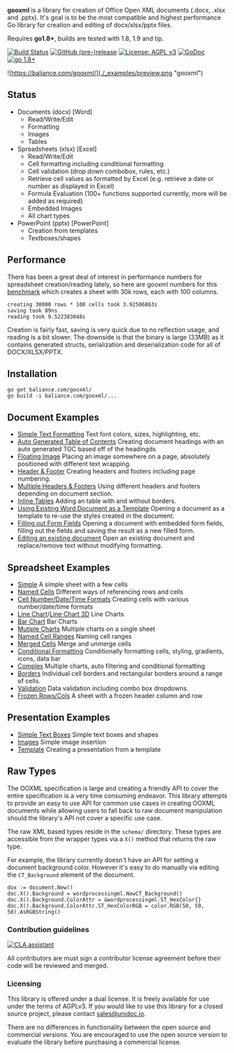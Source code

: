 **gooxml** is a library for creation of Office Open XML documents (.docx, .xlsx
and .pptx).  It's goal is to be the most compatible and highest performance Go
library for creation and editing of docx/xlsx/pptx files.

Requires **go1.8+**, builds are tested with 1.8, 1.9 and tip.

[![Build Status](https://travis-ci.org/baliance/gooxml.svg?branch=master)](https://travis-ci.org/baliance/gooxml)
[![GitHub (pre-)release](https://img.shields.io/github/release/baliance/gooxml/all.svg)](https://github.com/IvanoffDan/gooxml/releases)
[![License: AGPL v3](https://img.shields.io/badge/License-Dual%20AGPL%20v3/Commercial-blue.svg)](https://www.gnu.org/licenses/agpl-3.0)
[![GoDoc](https://godoc.org/baliance.com/gooxml?status.svg)](https://godoc.org/baliance.com/gooxml)
[![go 1.8+](https://img.shields.io/badge/go-1.8%2B-blue.svg)](http://golang.org)

![https://baliance.com/gooxml/](./_examples/preview.png "gooxml")

## Status ##

- Documents (docx) [Word]
	- Read/Write/Edit
	- Formatting
	- Images
	- Tables
- Spreadsheets (xlsx) [Excel]
 	- Read/Write/Edit
 	- Cell formatting including conditional formatting
	- Cell validation (drop down combobox, rules, etc.)
    - Retrieve cell values as formatted by Excel (e.g. retrieve a date or number as displayed in Excel)
 	- Formula Evaluation (100+ functions supported currently, more will be added as required)
 	- Embedded Images
 	- All chart types
- PowerPoint (pptx) [PowerPoint]
	- Creation from templates
	- Textboxes/shapes


## Performance ##

There has been a great deal of interest in performance numbers for spreadsheet
creation/reading lately, so here are gooxml numbers for this
[benchmark](https://github.com/IvanoffDan/gooxml/tree/master/_examples/spreadsheet/lots-of-rows)
which creates a sheet with 30k rows, each with 100 columns.

    creating 30000 rows * 100 cells took 3.92506863s
    saving took 89ns
    reading took 9.522383048s

Creation is fairly fast, saving is very quick due to no reflection usage, and
reading is a bit slower. The downside is that the binary is large (33MB) as it
contains generated structs, serialization and deserialization code for all of
DOCX/XLSX/PPTX.

## Installation ##
    
    go get baliance.com/gooxml/
    go build -i baliance.com/gooxml/...

## Document Examples ##

- [Simple Text Formatting](https://github.com/IvanoffDan/gooxml/tree/master/_examples/document/simple) Text font colors, sizes, highlighting, etc.
- [Auto Generated Table of Contents](https://github.com/IvanoffDan/gooxml/tree/master/_examples/document/toc) Creating document headings with an auto generated TOC based off of the headingds
- [Floating Image](https://github.com/IvanoffDan/gooxml/tree/master/_examples/document/image) Placing an image somewhere on a page, absolutely positioned with different text wrapping.
- [Header & Footer](https://github.com/IvanoffDan/gooxml/tree/master/_examples/document/header-footer) Creating headers and footers including page numbering.
- [Multiple Headers & Footers](https://github.com/IvanoffDan/gooxml/tree/master/_examples/document/header-footer-multiple) Using different headers and footers depending on document section.
- [Inline Tables](https://github.com/IvanoffDan/gooxml/tree/master/_examples/document/tables) Adding an table with and without borders.
- [Using Existing Word Document as a Template](https://github.com/IvanoffDan/gooxml/tree/master/_examples/document/use-template) Opening a document as a template to re-use the styles created in the document.
- [Filling out Form Fields](https://github.com/IvanoffDan/gooxml/tree/master/_examples/document/fill-out-form) Opening a document with embedded form fields, filling out the fields and saving the result as  a new filled form.
- [Editing an existing document](https://github.com/IvanoffDan/gooxml/tree/master/_examples/document/edit-document) Open an existing document and replace/remove text without modifying formatting.

## Spreadsheet Examples ##
- [Simple](https://github.com/IvanoffDan/gooxml/tree/master/_examples/spreadsheet/simple) A simple sheet with a few cells
- [Named Cells](https://github.com/IvanoffDan/gooxml/tree/master/_examples/spreadsheet/named-cells) Different ways of referencing rows and cells
- [Cell Number/Date/Time Formats](https://github.com/IvanoffDan/gooxml/tree/master/_examples/spreadsheet/number-date-time-formats) Creating cells with various number/date/time formats
- [Line Chart](https://github.com/IvanoffDan/gooxml/tree/master/_examples/spreadsheet/line-chart)/[Line Chart 3D](https://github.com/IvanoffDan/gooxml/tree/master/_examples/spreadsheet/line-chart-3d) Line Charts
- [Bar Chart](https://github.com/IvanoffDan/gooxml/tree/master/_examples/spreadsheet/bar-chart) Bar Charts
- [Mutiple Charts](https://github.com/IvanoffDan/gooxml/tree/master/_examples/spreadsheet/multiple-charts) Multiple charts on a single sheet
- [Named Cell Ranges](https://github.com/IvanoffDan/gooxml/tree/master/_examples/spreadsheet/named-ranges) Naming cell ranges
- [Merged Cells](https://github.com/IvanoffDan/gooxml/tree/master/_examples/spreadsheet/merged) Merge and unmerge cells
- [Conditional Formatting](https://github.com/IvanoffDan/gooxml/tree/master/_examples/spreadsheet/conditional-formatting) Conditionally formatting cells, styling, gradients, icons, data bar
- [Complex](https://github.com/IvanoffDan/gooxml/tree/master/_examples/spreadsheet/complex) Multiple charts, auto filtering and conditional formatting
- [Borders](https://github.com/IvanoffDan/gooxml/tree/master/_examples/spreadsheet/borders) Individual cell borders and rectangular borders around a range of cells.
- [Validation](https://github.com/IvanoffDan/gooxml/tree/master/_examples/spreadsheet/validation) Data validation including combo box dropdowns.
- [Frozen Rows/Cols](https://github.com/IvanoffDan/gooxml/tree/master/_examples/spreadsheet/freeze-rows-cols) A sheet with a frozen header column and row

## Presentation Examples ##

- [Simple Text Boxes](https://github.com/IvanoffDan/gooxml/tree/master/_examples/presentation/simple) Simple text boxes and shapes
- [Images](https://github.com/IvanoffDan/gooxml/tree/master/_examples/presentation/image) Simple image insertion
- [Template](https://github.com/IvanoffDan/gooxml/tree/master/_examples/presentation/use-template/simple) Creating a presentation from a template

## Raw Types ##

The OOXML specification is large and creating a friendly API to cover the entire
specification is a very time consuming endeavor.  This library attempts to
provide an easy to use API for common use cases in creating OOXML documents
while allowing users to fall back to raw document manipulation should the
library's API not cover a specific use case.

The raw XML based types reside in the ```schema/``` directory. These types are
accessible from the wrapper types via a ```X()``` method that returns the raw
type. 

For example, the library currently doesn't have an API for setting a document
background color. However it's easy to do manually via editing the
```CT_Background``` element of the document.

    dox := document.New()
    doc.X().Background = wordprocessingml.NewCT_Background()
	doc.X().Background.ColorAttr = &wordprocessingml.ST_HexColor{}
	doc.X().Background.ColorAttr.ST_HexColorRGB = color.RGB(50, 50, 50).AsRGBString()

### Contribution guidelines ###

[![CLA assistant](https://cla-assistant.io/readme/badge/baliance/gooxml)](https://cla-assistant.io/baliance/gooxml)

All contributors are must sign a contributor license agreement before their code
will be reviewed and merged.


### Licensing ###

This library is offered under a dual license. It is freely available for use
under the terms of AGPLv3. If you would like to use this library for a closed
source project, please contact sales@unidoc.io.

There are no differences in functionality between the open source and commercial 
versions. You are encouraged to use the open source version to evaluate the library
before purchasing a commercial license.

